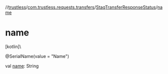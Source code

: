 //[trustless](../../../index.md)/[com.trustless.requests.transfers](../index.md)/[StaqTransferResponseStatus](index.md)/[name](name.md)

# name

[kotlin]\

@SerialName(value = &quot;Name&quot;)

val [name](name.md): String
